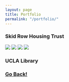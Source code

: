 ```yaml
---
layout: page
title: Portfolio
permalink: "/portfolio/"
---
```


### Skid Row Housing Trust

<div>

  <img src="..img/srht-cover.jpg" />
  <img src="..img/srht-titlepage.jpg" />
  <img src="..img/srht-pg1.jpg" />
  <img src="..img/srht-pg5.jpg" />

</div>

### UCLA Library



### <a class="page-link" href="/">Go Back!</a>
